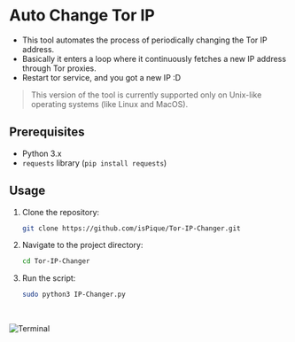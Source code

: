 # Auto Change Tor IP

* This tool automates the process of periodically changing the Tor IP address.
* Basically it enters a loop where it continuously fetches a new IP address through Tor proxies.
* Restart tor service, and you got a new IP :D

> This version of the tool is currently supported only on Unix-like operating systems (like Linux and MacOS).

## Prerequisites

- Python 3.x
- `requests` library (`pip install requests`)

## Usage

1. Clone the repository:

    ```bash
    git clone https://github.com/isPique/Tor-IP-Changer.git
    ```

2. Navigate to the project directory:

    ```bash
    cd Tor-IP-Changer
    ```

3. Run the script:

    ```bash
    sudo python3 IP-Changer.py
    ```
<br>

![Terminal](https://github.com/isPique/Tor-IP-Changer/blob/main/Terminal.jpg)
